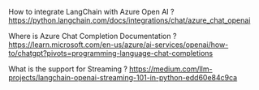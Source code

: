 How to integrate LangChain with Azure Open AI ?
https://python.langchain.com/docs/integrations/chat/azure_chat_openai

Where is Azure Chat Completion Documentation ?
https://learn.microsoft.com/en-us/azure/ai-services/openai/how-to/chatgpt?pivots=programming-language-chat-completions 

What is the support for Streaming ?
https://medium.com/llm-projects/langchain-openai-streaming-101-in-python-edd60e84c9ca

